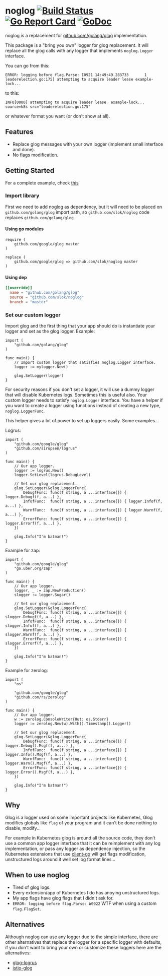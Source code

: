 # noglog [![Build Status][travis-image]][travis-url] [![Go Report Card][goreport-image]][goreport-url] [![GoDoc][godoc-image]][godoc-url]

noglog is a replacement for [github.com/golang/glog][glog] implementation.

This package is a "bring you own" logger for glog replacement. It will replace all the glog calls with any logger that implements `noglog.Logger` interface.

You can go from this:

```text
ERROR: logging before flag.Parse: I0921 14:49:49.283733       1 leaderelection.go:175] attempting to acquire leader lease example-lock...
```

to this:

```text
INFO[0000] attempting to acquire leader lease  example-lock...  source=k8s src="leaderelection.go:175"
```

or whatever format you want (or don't show at all).

## Features

- Replace glog messages with your own logger (implement small interface and done).
- No [flags] modification.

## Getting Started

For a complete example, check [this][example]

### Import library

First we need to add noglog as dependency, but it will need to be placed on `github.com/golang/glog` import path, so `github.com/slok/noglog` code replaces `github.com/golang/glog`

#### Using go modules

```text
require (
    github.com/google/glog master
)

replace (
    github.com/google/glog => github.com/slok/noglog master
)
```

#### Using dep

```toml
[[override]]
  name = "github.com/golang/glog"
  source = "github.com/slok/noglog"
  branch = "master"
```

### Set our custom logger

Import glog and the first thing that your app should do is instantiate your logger and set as the glog logger. Example:

```golang
import (
    "github.com/golang/glog"
)

func main() {
    // Import custom logger that satisfies noglog.Logger interface.
    logger := mylogger.New()

    glog.SetLogger(logger)
}
```

For security reasons if you don't set a logger, it will use a dummy logger that will disable Kubernetes logs. Sometimes this is useful also.
Your custom logger needs to satisfy `noglog.Logger` interface.
You have a helper if you want to create a logger using functions instead of creating a new type, `noglog.LoggerFunc`.

This helper gives a lot of power to set up loggers easily. Some examples...

Logrus:

```golang
import (
    "github.com/google/glog"
    "github.com/sirupsen/logrus"
)

func main() {
    // Our app logger.
    logger := logrus.New()
    logger.SetLevel(logrus.DebugLevel)

    // Set our glog replacement.
    glog.SetLogger(&glog.LoggerFunc{
        DebugfFunc: func(f string, a ...interface{}) { logger.Debugf(f, a...) },
        InfofFunc:  func(f string, a ...interface{}) { logger.Infof(f, a...) },
        WarnfFunc:  func(f string, a ...interface{}) { logger.Warnf(f, a...) },
        ErrorfFunc: func(f string, a ...interface{}) { logger.Errorf(f, a...) },
    })

    glog.Info("I'm batman!")
}
```

Example for zap:

```golang
import (
    "github.com/google/glog"
    "go.uber.org/zap"
)

func main() {
    // Our app logger.
    logger, _ := zap.NewProduction()
    slogger := logger.Sugar()

    // Set our glog replacement.
    glog.SetLogger(&glog.LoggerFunc{
        DebugfFunc: func(f string, a ...interface{}) { slogger.Debugf(f, a...) },
        InfofFunc:  func(f string, a ...interface{}) { slogger.Infof(f, a...) },
        WarnfFunc:  func(f string, a ...interface{}) { slogger.Warnf(f, a...) },
        ErrorfFunc: func(f string, a ...interface{}) { slogger.Errorf(f, a...) },
    })

    glog.Info("I'm batman!")
}
```

Example for zerolog:

```golang
import (
    "os"

    "github.com/google/glog"
    "github.com/rs/zerolog"
)

func main() {
    // Our app logger.
    w := zerolog.ConsoleWriter{Out: os.Stderr}
    logger := zerolog.New(w).With().Timestamp().Logger()

    // Set our glog replacement.
    glog.SetLogger(&glog.LoggerFunc{
        DebugfFunc: func(f string, a ...interface{}) { logger.Debug().Msgf(f, a...) },
        InfofFunc:  func(f string, a ...interface{}) { logger.Info().Msgf(f, a...) },
        WarnfFunc:  func(f string, a ...interface{}) { logger.Warn().Msgf(f, a...) },
        ErrorfFunc: func(f string, a ...interface{}) { logger.Error().Msgf(f, a...) },
    })

    glog.Info("I'm batman!")
}
```

## Why

Glog is a logger used on some important projects like Kubernetes, Glog modifies globals like `flag` of your program and it can't be done nothing to disable, modify...

For example in Kubernetes glog is around all the source code, they don't use a common app logger interface that it can be reimplement with any log implementation, or pass any logger as dependency injection, so the Kubernetes extensions that use [client-go] will get flags modification, unstructured logs around it well set log format lines...

## When to use noglog

- Tired of glog logs.
- Every extension/app of Kubernetes I do has anoying unstructured logs.
- My app flags have glog flags that I didn't ask for.
- `ERROR: logging before flag.Parse: W0922` WTF when using a custom `flag.FlagSet`.

## Alternatives

Although noglog can use any logger due to the simple interface, there are other alternatives that replace the logger for a specific logger with defaults, if you don't want to bring your own or customize these loggers here are the alternatives:

- [glog-logrus]
- [istio-glog](zap)

[travis-image]: https://travis-ci.org/slok/noglog.svg?branch=master
[travis-url]: https://travis-ci.org/slok/noglog
[goreport-image]: https://goreportcard.com/badge/github.com/slok/noglog
[goreport-url]: https://goreportcard.com/report/github.com/slok/noglog
[godoc-image]: https://godoc.org/github.com/slok/noglog?status.svg
[godoc-url]: https://godoc.org/github.com/slok/noglog
[glog]: https://github.com/golang/glog
[client-go]: https://github.com/kubernetes/client-go
[flags]: https://golang.org/pkg/flag
[glog-logrus]: https://github.com/kubermatic/glog-logrus
[istio-glog]: https://github.com/istio/glog
[example]: /example
